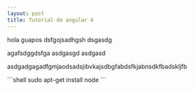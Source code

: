 ```yaml
---
layout: post
title: Tutorial de angular 4
---
```


hola guapos
dsfgojsadhgsh
dsgasdg

agafsdggdsfga
asdgasgd
asdgasd

asdgadgagadfgmjaodsadsjibvkajsdbgfabdsfkjabnsdkfbadskljfb


´´´shell
  sudo apt-get install node
´´´
